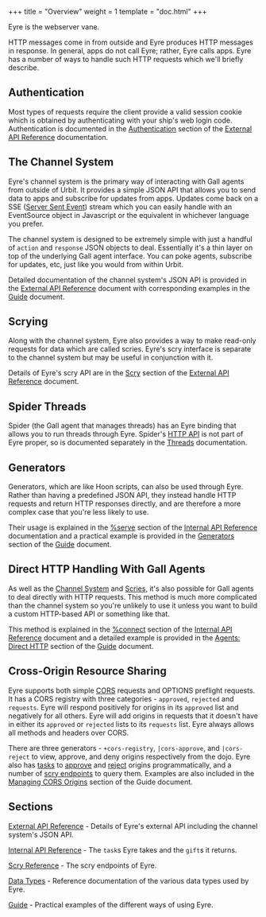 +++
title = "Overview"
weight = 1
template = "doc.html"
+++

Eyre is the webserver vane.

HTTP messages come in from outside and Eyre produces HTTP messages in response. In general, apps do not call Eyre; rather, Eyre calls apps. Eyre has a number of ways to handle such HTTP requests which we'll briefly describe.

## Authentication

Most types of requests require the client provide a valid session cookie which is obtained by authenticating with your ship's web login code. Authentication is documented in the [Authentication](/reference/arvo/eyre/external-api-ref#authentication) section of the [External API Reference](/reference/arvo/eyre/external-api-ref) documentation.

## The Channel System

Eyre's channel system is the primary way of interacting with Gall agents from outside of Urbit. It provides a simple JSON API that allows you to send data to apps and subscribe for updates from apps. Updates come back on a SSE ([Server Sent Event](https://html.spec.whatwg.org/#server-sent-events)) stream which you can easily handle with an EventSource object in Javascript or the equivalent in whichever language you prefer.

The channel system is designed to be extremely simple with just a handful of `action` and `response` JSON objects to deal. Essentially it's a thin layer on top of the underlying Gall agent interface. You can poke agents, subscribe for updates, etc, just like you would from within Urbit.

Detailed documentation of the channel system's JSON API is provided in the [External API Reference](/reference/arvo/eyre/external-api-ref) document with corresponding examples in the [Guide](/reference/arvo/eyre/guide#using-the-channel-system) document.

## Scrying

Along with the channel system, Eyre also provides a way to make read-only requests for data which are called scries. Eyre's scry interface is separate to the channel system but may be useful in conjunction with it.

Details of Eyre's scry API are in the [Scry](/reference/arvo/eyre/external-api-ref#scry) section of the [External API Reference](/reference/arvo/eyre/external-api-ref) document.

## Spider Threads

Spider (the Gall agent that manages threads) has an Eyre binding that allows you to run threads through Eyre. Spider's [HTTP API](/docs/userspace/threads/http-api) is not part of Eyre proper, so is documented separately in the [Threads](/docs/userspace/threads/overview) documentation.

## Generators

Generators, which are like Hoon scripts, can also be used through Eyre. Rather than having a predefined JSON API, they instead handle HTTP requests and return HTTP responses directly, and are therefore a more complex case that you're less likely to use.

Their usage is explained in the [%serve](/reference/arvo/eyre/tasks#serve) section of the [Internal API Reference](/reference/arvo/eyre/tasks) documentation and a practical example is provided in the [Generators](/reference/arvo/eyre/guide#generators) section of the [Guide](/reference/arvo/eyre/guide) document.

## Direct HTTP Handling With Gall Agents

As well as the [Channel System](#the-channel-system) and [Scries](#scrying), it's also possible for Gall agents to deal directly with HTTP requests. This method is much more complicated than the channel system so you're unlikely to use it unless you want to build a custom HTTP-based API or something like that.

This method is explained in the [%connect](/reference/arvo/eyre/tasks#connect) section of the [Internal API Reference](/reference/arvo/eyre/tasks) document and a detailed example is provided in the [Agents: Direct HTTP](/reference/arvo/eyre/guide#agents-direct-http) section of the [Guide](/reference/arvo/eyre/guide) document.

## Cross-Origin Resource Sharing

Eyre supports both simple [CORS](https://developer.mozilla.org/en-US/docs/Web/HTTP/CORS) requests and OPTIONS preflight requests. It has a CORS registry with three categories - `approved`, `rejected` and `requests`. Eyre will respond positively for origins in its `approved` list and negatively for all others. Eyre will add origins in requests that it doesn't have in either its `approved` or `rejected` lists to its `requests` list. Eyre always allows all methods and headers over CORS.

There are three generators - `+cors-registry`, `|cors-approve`, and `|cors-reject` to view, approve, and deny origins respectively from the dojo. Eyre also has [tasks](/reference/arvo/eyre/tasks) to [approve](/reference/arvo/eyre/tasks#approve-origin) and [reject](/reference/arvo/eyre/tasks#reject-origin) origins programmatically, and a number of [scry endpoints](/reference/arvo/eyre/scry) to query them. Examples are also included in the [Managing CORS Origins](/reference/arvo/eyre/guide#managing-cors-origins) section of the Guide document.

## Sections

[External API Reference](/reference/arvo/eyre/external-api-ref) - Details of Eyre's external API including the channel system's JSON API.

[Internal API Reference](/reference/arvo/eyre/tasks) - The `task`s Eyre takes and the `gift`s it returns.

[Scry Reference](/reference/arvo/eyre/scry) - The scry endpoints of Eyre.

[Data Types](/reference/arvo/eyre/data-types) - Reference documentation of the various data types used by Eyre.

[Guide](/reference/arvo/eyre/guide) - Practical examples of the different ways of using Eyre.

